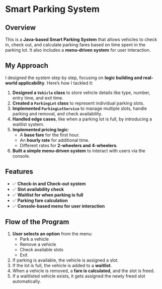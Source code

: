 # Smart Parking System

## Overview
This is a **Java-based Smart Parking System** that allows vehicles to check in, check out, and calculate parking fares based on time spent in the parking lot. It also includes a **menu-driven system** for user interaction.

## My Approach 
I designed the system step by step, focusing on **logic building and real-world applicability**. Here’s how I tackled it:

1. **Designed a `Vehicle` class** to store vehicle details like type, number, entry time, and exit time.
2. **Created a `ParkingLot` class** to represent individual parking slots.
3. **Implemented `ParkingLotService`** to manage multiple slots, handle parking and removal, and check availability.
4. **Handled edge cases**, like when a parking lot is full, by introducing a waitlist system.
5. **Implemented pricing logic**:
   - A **base fare** for the first hour.
   - An **hourly rate** for additional time.
   - Different rates for **2-wheelers and 4-wheelers**.
6. **Built a simple menu-driven system** to interact with users via the console.

## Features
- ✅ **Check-in and Check-out system**
- ✅ **Slot availability check**
- ✅ **Waitlist for when parking is full**
- ✅ **Parking fare calculation**
- ✅ **Console-based menu for user interaction**

## Flow of the Program
1. **User selects an option** from the menu:
   - Park a vehicle
   - Remove a vehicle
   - Check available slots
   - Exit
2. If parking is available, the vehicle is assigned a slot.
3. If the lot is full, the vehicle is added to a **waitlist**.
4. When a vehicle is removed, a **fare is calculated**, and the slot is freed.
5. If a waitlisted vehicle exists, it gets assigned the newly freed slot automatically.
